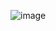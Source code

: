 ![image](https://user-images.githubusercontent.com/55655793/141655604-789a3194-4df3-4417-ad54-a21568495f8a.png)
